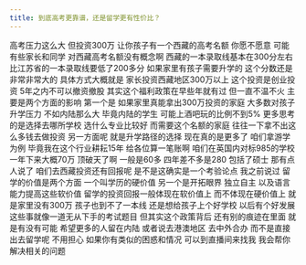 ```yaml
---
title: 到底高考更靠谱，还是留学更有性价比？
---
```

高考压力这么大
但投资300万
让你孩子有一个西藏的高考名额
你愿不愿意
可能有些家长和同学
对西藏高考名额没有概念啊
西藏的一本录取线基本在300分左右
比江苏省的一本录取线要低了200多分
如果家里有孩子需要升学的
这个分数还是非常非常大的
具体方式大概就是
家长投资西藏地区300万以上
这个投资是创业投资
5年之内不可以撤资撤股
其实这个福利政策在早些年就有过
但一直不温不火
主要是两个方面的影响
第一个是
如果家里真能拿出300万投资的家庭
大多数对孩子升学压力
不如内陆那么大
毕竟内陆的学生
可能上酒吧玩的比例不到5%
更多思考的是选择去哪所学校
选什么专业比较好
而需要这个名额的家庭
往往一下拿不出这么多钱去做投资
另一方面呢
就是升学路径的选择
现在真的是更多了
咱们拿游学为例
毕竟我在这个行业耕耘15年
给各位算一笔账啊
咱们在英国内对标985的学校
一年下来大概70万
顶破天了啊
一般是60多
四年差不多是280
包括了硕士
那有点人说了
咱们去西藏投资还有回报呢
是不是这确实是一个考验论点
我之前说过
留学的价值是两个方面
一个叫学历的硬价值
另一个是开拓眼界
独立自主
以及语言能力提高这些软价值
留学的投资回报一般体现在软价值上
而不体现在硬价值上
就是家里没有300万
孩子也到不了一本线
还是想给孩子上个好学校
以后有个好发展
这些事就像一道无从下手的考试题目
但其实这个政策背后
还有别的痕迹在里面
就是有没有可能
希望更多的人留在内陆
或者说去港澳地区
去中外合办
而不是直接出去留学呢
不用担心
如果你有类似的困惑和情况
可以到直播间来找我
我会帮你解决相关的问题
